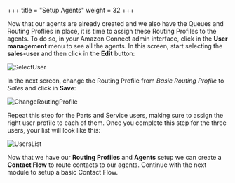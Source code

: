+++
title = "Setup Agents"
weight = 32
+++


Now that our agents are already created and we also have the Queues and Routing Proflies in place, it is time to assign these Routing Profiles to the agents. To do so, in your Amazon Connect admin interface, click in the **User management** menu to see all the agents. In this screen, start selecting the **sales-user** and then click in the **Edit** button:

![SelectUser](/images/setup-agents/select_user.png)

In the next screen, change the Routing Profile from *Basic Routing Profile* to *Sales* and click in **Save**:

![ChangeRoutingProfile](/images/setup-agents/change_routing_profile.png)

Repeat this step for the Parts and Service users, making sure to assign the right user profile to each of them. Once you complete this step for the three users, your list will look like this:

![UsersList](/images/setup-agents/users_list.png)

Now that we have our **Routing Profiles** and **Agents** setup we can create a **Contact Flow** to route contacts to our agents. Continue with the next module to setup a basic Contact Flow.

